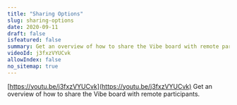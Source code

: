 ```yaml
---
title: "Sharing Options"
slug: sharing-options
date: 2020-09-11
draft: false
isfeatured: false
summary: Get an overview of how to share the Vibe board with remote participants. 
videoId: j3fxzVYUCvk
allowIndex: false
no_sitemap: true
---
```




[https://youtu.be/j3fxzVYUCvk](https://youtu.be/j3fxzVYUCvk)
Get an overview of how to share the Vibe board with remote participants. 
